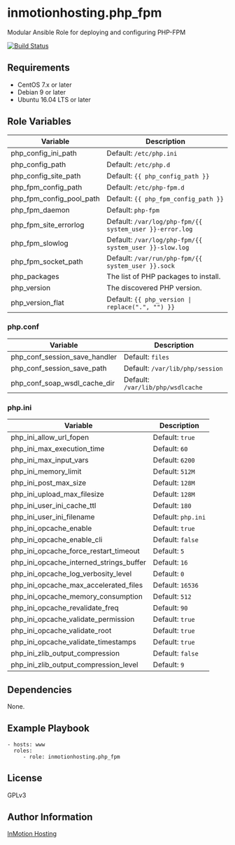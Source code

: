 inmotionhosting.php_fpm
=========

Modular Ansible Role for deploying and configuring PHP-FPM

[![Build Status](https://travis-ci.org/inmotionhosting/ansible-role-php_fpm.png?branch=master)](https://travis-ci.org/inmotionhosting/ansible-role-php_fpm)

Requirements
------------

* CentOS 7.x or later
* Debian 9 or later
* Ubuntu 16.04 LTS or later

Role Variables
--------------

| Variable | Description |
| -------- | ----------- |
| php_config_ini_path | Default: `/etc/php.ini`
| php_config_path | Default: `/etc/php.d`
| php_config_site_path | Default: `{{ php_config_path }}`
| php_fpm_config_path | Default: `/etc/php-fpm.d`
| php_fpm_config_pool_path | Default: `{{ php_fpm_config_path }}`
| php_fpm_daemon | Default: `php-fpm`
| php_fpm_site_errorlog | Default: `/var/log/php-fpm/{{ system_user }}-error.log`
| php_fpm_slowlog | Default: `/var/log/php-fpm/{{ system_user }}-slow.log`
| php_fpm_socket_path | Default: `/var/run/php-fpm/{{ system_user }}.sock`
| php_packages | The list of PHP packages to install.
| php_version | The discovered PHP version.
| php_version_flat | Default: `{{ php_version \| replace(".", "") }}`

### php.conf
| Variable | Description |
| -------- | ----------- |
| php_conf_session_save_handler | Default: `files`
| php_conf_session_save_path | Default: `/var/lib/php/session`
| php_conf_soap_wsdl_cache_dir | Default: `/var/lib/php/wsdlcache`

### php.ini
| Variable | Description |
| -------- | ----------- |
| php_ini_allow_url_fopen | Default: `true`
| php_ini_max_execution_time | Default: `60`
| php_ini_max_input_vars | Default: `6200`
| php_ini_memory_limit | Default: `512M`
| php_ini_post_max_size | Default: `128M`
| php_ini_upload_max_filesize | Default: `128M`
| php_ini_user_ini_cache_ttl | Default: `180`
| php_ini_user_ini_filename | Default: `php.ini`
| php_ini_opcache_enable | Default: `true`
| php_ini_opcache_enable_cli | Default: `false`
| php_ini_opcache_force_restart_timeout | Default: `5`
| php_ini_opcache_interned_strings_buffer | Default: `16`
| php_ini_opcache_log_verbosity_level | Default: `0`
| php_ini_opcache_max_accelerated_files | Default: `16536`
| php_ini_opcache_memory_consumption | Default: `512`
| php_ini_opcache_revalidate_freq | Default: `90`
| php_ini_opcache_validate_permission | Default: `true`
| php_ini_opcache_validate_root | Default: `true`
| php_ini_opcache_validate_timestamps | Default: `true`
| php_ini_zlib_output_compression | Default: `false`
| php_ini_zlib_output_compression_level | Default: `9`

Dependencies
------------

None.

Example Playbook
----------------

    - hosts: www
      roles:
         - role: inmotionhosting.php_fpm

License
-------

GPLv3

Author Information
------------------

[InMotion Hosting](https://inmotionhosting.com)
